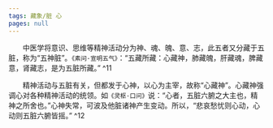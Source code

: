 ```yaml
---
tags: 藏象/脏 心
pages: null
---
```

&emsp;&emsp;中医学将意识、思维等精神活动分为神、魂、魄、意、志，此五者又分藏于五脏，称为“五神脏”。`《素问·宣明五气》`：“五藏所藏：心藏神，肺藏魄，肝藏魂，脾藏意，肾藏志，是为五脏所藏。” ^11

&emsp;&emsp;精神活动与五脏有关，但都发于心神，以心为主宰，故称“心藏神”。心藏神强调心对各种精神活动的统领。如`《灵枢·口问》`说：“心者，五脏六腑之大主也，精神之所舍也。”心神失常，可波及他脏诸神产生变动。所以，“悲哀愁忧则心动，心动则五脏六腑皆摇。” ^12